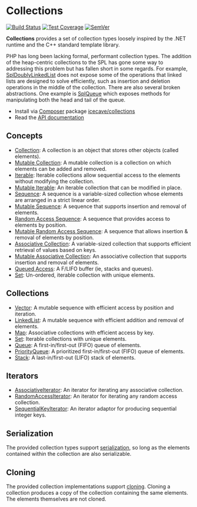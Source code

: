 # Collections

[![Build Status]](https://travis-ci.org/IcecaveStudios/collections)
[![Test Coverage]](https://coveralls.io/r/IcecaveStudios/collections?branch=develop)
[![SemVer]](http://semver.org)

**Collections** provides a set of collection types loosely inspired by the .NET runtime and the C++ standard template library.

PHP has long been lacking formal, performant collection types. The addition of the heap-centric collections to the SPL
has gone some way to addressing this problem but has fallen short in some regards. For example, [SplDoublyLinkedList](http://www.php.net/manual/en/class.spldoublylinkedlist.php)
does not expose some of the operations that linked lists are designed to solve efficiently, such as insertion and
deletion operations in the middle of the collection. There are also several broken abstractions. One example is [SplQueue](http://php.net/manual/en/class.splqueue.php)
which exposes methods for manipulating both the head and tail of the queue.

* Install via [Composer](http://getcomposer.org) package [icecave/collections](https://packagist.org/packages/icecave/collections)
* Read the [API documentation](http://icecavestudios.github.io/collections/artifacts/documentation/api/)

## Concepts

* [Collection](src/Icecave/Collections/CollectionInterface.php): A collection is an object that stores other objects (called elements).
* [Mutable Collection](src/Icecave/Collections/MutableCollectionInterface.php): A mutable collection is a collection on which elements can be added and removed.
* [Iterable](src/Icecave/Collections/IterableInterface.php): Iterable collections allow sequential access to the elements without modifying the collection.
* [Mutable Iterable](src/Icecave/Collections/MutableIterableInterface.php): An iterable collection that can be modified in place.
* [Sequence](src/Icecave/Collections/SequenceInterface.php): A sequence is a variable-sized collection whose elements are arranged in a strict linear order.
* [Mutable Sequence](src/Icecave/Collections/MutableSequenceInterface.php): A sequence that supports insertion and removal of elements.
* [Random Access Sequence](src/Icecave/Collections/RandomAccessInterface.php): A sequence that provides access to elements by position.
* [Mutable Random Access Sequence](src/Icecave/Collections/MutableRandomAccessInterface.php): A sequence that allows insertion & removal of elements by position.
* [Associative Collection](src/Icecave/Collections/AssociativeInterface.php): A variable-sized collection that supports efficient retrieval of values based on keys.
* [Mutable Associative Collection](src/Icecave/Collections/MutableAssociativeInterface.php): An associative collection that supports insertion and removal of elements.
* [Queued Access](src/Icecave/Collections/QueuedAccessInterface.php): A F/LIFO buffer (ie, stacks and queues).
* [Set](src/Icecave/Collections/SetInterface.php): Un-ordered, iterable collection with unique elements.

## Collections

* [Vector](src/Icecave/Collections/Vector.php): A mutable sequence with efficient access by position and iteration.
* [LinkedList](src/Icecave/Collections/LinkedList.php): A mutable sequence with efficient addition and removal of elements.
* [Map](src/Icecave/Collections/Map.php): Associative collections with efficient access by key.
* [Set](src/Icecave/Collections/Set.php): Iterable collections with unique elements.
* [Queue](src/Icecave/Collections/Queue.php): A first-in/first-out (FIFO) queue of elements.
* [PriorityQueue](src/Icecave/Collections/PriorityQueue.php): A prioritized first-in/first-out (FIFO) queue of elements.
* [Stack](src/Icecave/Collections/Stack.php): A last-in/first-out (LIFO) stack of elements.

## Iterators

* [AssociativeIterator](src/Icecave/Collections/Iterator/AssociativeIterator.php): An iterator for iterating any associative collection.
* [RandomAccessIterator](src/Icecave/Collections/Iterator/RandomAccessIterator.php): An iterator for iterating any random access collection.
* [SequentialKeyIterator](src/Icecave/Collections/Iterator/SequentialKeyIterator.php): An iterator adaptor for producing sequential integer keys.

## Serialization

The provided collection types support [serialization](http://au1.php.net/manual/en/function.serialize.php), so long as
the elements contained within the collection are also serializable.

## Cloning

The provided collection implementations support [cloning](http://php.net/manual/en/language.oop5.cloning.php). Cloning a
collection produces a copy of the collection containing the same elements. The elements themselves are not cloned.

<!-- references -->
[Build Status]: https://travis-ci.org/IcecaveStudios/collections.png?branch=develop
[Test Coverage]: https://coveralls.io/repos/IcecaveStudios/collections/badge.png?branch=develop
[SemVer]: http://calm-shore-6115.herokuapp.com/?label=semver&value=0.8.0&color=yellow

